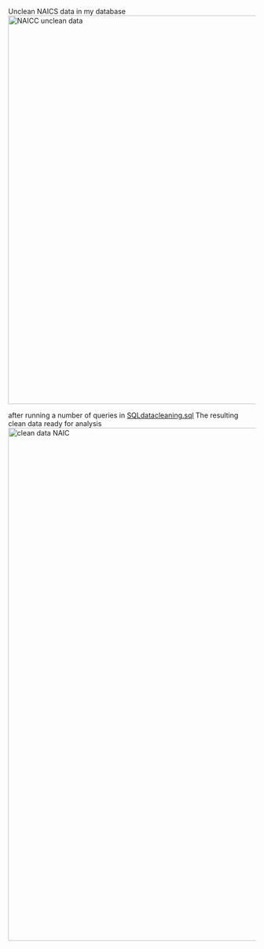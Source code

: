  
Unclean NAICS data in my database
<br>
<img width="791" alt="NAICC unclean data" src="https://github.com/KojoBoakye/SBA-Data-Cleaning-Analysis-Project/assets/82205211/abf3a018-7dd1-4bf3-8eb7-9afe0c467287">

after running a number of queries in  [SQLdatacleaning.sql](https://github.com/KojoBoakye/SBA-Data-Cleaning-Analysis-Project/blob/main/SQLdatacleaning.sql)
The resulting clean data ready for analysis
<br>
<img width="1044" alt="clean data NAIC" src="https://github.com/KojoBoakye/SBA-Data-Cleaning-Analysis-Project/assets/82205211/cbae440c-46c1-4cdc-bdeb-49e5e830f8ad">

